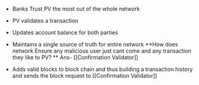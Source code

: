 - Banks Trust PV the most out of the whole network
- PV validates a transaction
- Updates account balance for both parties
- Maintains a single source of truth for entire network
**How does network Ensure any malicious user just cant come and any transaction they like to PV? **
Ans- [[Confirmation Validator]]

- Adds valid blocks to block chain and thus building a transaction history and sends the block request to [[Confirmation Validator]]